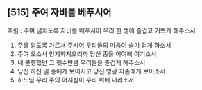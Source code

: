 ## [515] 주여 자비를 베푸시어

후렴 : 주여 넘치도록 자비를 베푸시어 우리 한 생애 즐겁고 기쁘게 해주소서  
1) 주를 알도록 가르쳐 주시어 우리들의 마음이 슬기 얻게 하소서  
2) 주여 오소서 언제까지오리까 당신 종들 어여삐 여기소서  
3) 내 불행했던 그 햇수만큼 우리들을 즐겁게 해주소서  
4) 당신 하신 일 종에게 보이시고 당신 영광 자손에게 보이소서  
5) 하느님 우리 주의 어지심이 우리 위에 내리소서

